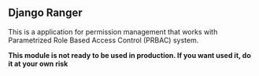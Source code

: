 ## Django Ranger

This is a application for permission management that works with 
Parametrized Role Based Access Control (PRBAC) system.

**This module is not ready to be used in production. If you want used it, do it at your own risk**